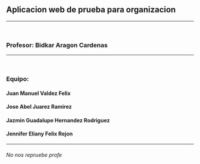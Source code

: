 ## Aplicacion web de prueba para organizacion
<hr>
<br>

### Profesor: Bidkar Aragon Cardenas
<hr>
<br>

### Equipo:
#### Juan Manuel Valdez Felix
#### Jose Abel Juarez Ramirez
#### Jazmin Guadalupe Hernandez Rodriguez
#### Jennifer Eliany Felix Rejon

<hr>

###### No nos repruebe profe 